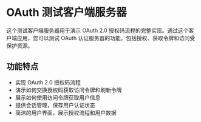# OAuth 测试客户端服务器

这个测试客户端服务器用于演示 OAuth 2.0 授权码流程的完整实现。通过这个客户端应用，您可以测试 OAuth 认证服务器的功能，包括授权、获取令牌和访问受保护资源。

## 功能特点

- 实现 OAuth 2.0 授权码流程
- 演示如何交换授权码获取访问令牌和刷新令牌
- 展示如何使用访问令牌获取用户信息
- 提供会话管理，保存用户认证状态
- 简洁的用户界面，展示授权流程和用户数据
